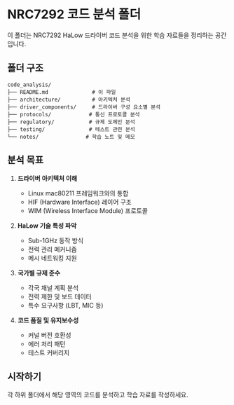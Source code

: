 # NRC7292 코드 분석 폴더

이 폴더는 NRC7292 HaLow 드라이버 코드 분석을 위한 학습 자료들을 정리하는 공간입니다.

## 폴더 구조

```
code_analysis/
├── README.md              # 이 파일
├── architecture/          # 아키텍처 분석
├── driver_components/     # 드라이버 구성 요소별 분석
├── protocols/            # 통신 프로토콜 분석
├── regulatory/           # 규제 도메인 분석
├── testing/              # 테스트 관련 분석
└── notes/               # 학습 노트 및 메모
```

## 분석 목표

1. **드라이버 아키텍처 이해**
   - Linux mac80211 프레임워크와의 통합
   - HIF (Hardware Interface) 레이어 구조
   - WIM (Wireless Interface Module) 프로토콜

2. **HaLow 기술 특성 파악**
   - Sub-1GHz 동작 방식
   - 전력 관리 메커니즘
   - 메시 네트워킹 지원

3. **국가별 규제 준수**
   - 각국 채널 계획 분석
   - 전력 제한 및 보드 데이터
   - 특수 요구사항 (LBT, MIC 등)

4. **코드 품질 및 유지보수성**
   - 커널 버전 호환성
   - 에러 처리 패턴
   - 테스트 커버리지

## 시작하기

각 하위 폴더에서 해당 영역의 코드를 분석하고 학습 자료를 작성하세요.